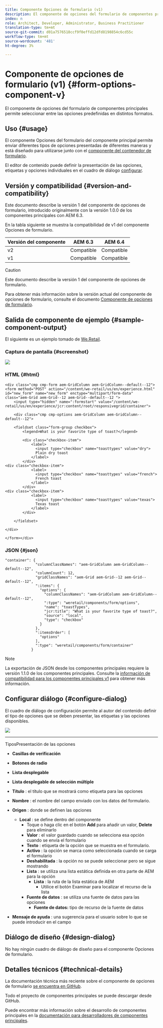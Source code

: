 ```yaml
---
title: Componente Opciones de formulario (v1)
description: El componente de opciones del formulario de componentes principales permite seleccionar entre las opciones predefinidas en distintos formatos.
index: n
role: Architect, Developer, Administrator, Business Practitioner
translation-type: tm+mt
source-git-commit: d01a7576518ccf9f0effd12dfd8198854c6cd55c
workflow-type: tm+mt
source-wordcount: '481'
ht-degree: 3%

---
```



# Componente de opciones de formulario (v1) {#form-options-component-v}

El componente de opciones del formulario de componentes principales permite seleccionar entre las opciones predefinidas en distintos formatos.

## Uso {#usage}

El componente Opciones del formulario del componente principal permite enviar diferentes tipos de opciones presentadas de diferentes maneras y está diseñado para utilizarse junto con el [componente del contenedor de formulario](form-container-v1.md).

El editor de contenido puede definir la presentación de las opciones, etiquetas y opciones individuales en el cuadro de diálogo [configurar](#configure-dialog).

## Versión y compatibilidad {#version-and-compatibility}

Este documento describe la versión 1 del componente de opciones de formulario, introducido originalmente con la versión 1.0.0 de los componentes principales con AEM 6.3.

En la tabla siguiente se muestra la compatibilidad de v1 del componente Opciones de formulario.

| Versión del componente | AEM 6.3 | AEM 6.4 |
|--- |--- |--- |
| v2 | Compatible | Compatible |
| v1 | Compatible | Compatible |

>[!CAUTION]
>
>Este documento describe la versión 1 del componente de opciones de formulario.
>
>Para obtener más información sobre la versión actual del componente de opciones de formulario, consulte el documento [Componente de opciones de formulario](/help/components/forms/form-options.md).

## Salida de componente de ejemplo {#sample-component-output}

El siguiente es un ejemplo tomado de [We.Retail](https://helpx.adobe.com/experience-manager/6-4/sites/developing/using/we-retail.html).

### Captura de pantalla {#screenshot}

![](/help/assets/chlimage_1-89.png)

### HTML {#html}

```
<div class="cmp cmp-form aem-GridColumn aem-GridColumn--default--12">
<form method="POST" action="/content/we-retail/us/en/experience.html" id="new_form" name="new_form" enctype="multipart/form-data" class="aem-Grid aem-Grid--12 aem-Grid--default--12 ">
    <input type="hidden" name=":formstart" value="/content/we-retail/us/en/experience/jcr:content/root/responsivegrid/container">
    
    <div class="cmp cmp-options aem-GridColumn aem-GridColumn--default--12">

    <fieldset class="form-group checkbox">
        <legend>What is your favorite type of toast?</legend>
        
        <div class="checkbox-item">
            <label>
              <input type="checkbox" name="toasttypes" value="dry">
              Plain dry toast
            </label>
        </div>
<div class="checkbox-item">
            <label>
              <input type="checkbox" name="toasttypes" value="french">
              French toast
            </label>
        </div>
<div class="checkbox-item">
            <label>
              <input type="checkbox" name="toasttypes" value="texas">
              Texas toast
            </label>
        </div>

    </fieldset>
    
</div>
    
</form></div>
```

### JSON {#json}

```
"container": {
              "columnClassNames": "aem-GridColumn aem-GridColumn--default--12",
              "columnCount": 12,
              "gridClassNames": "aem-Grid aem-Grid--12 aem-Grid--default--12",
              ":items": {
                "options": {
                  "columnClassNames": "aem-GridColumn aem-GridColumn--default--12",
                  ":type": "weretail/components/form/options",
                  "name": "toastTypes",
                  "jcr:title": "What is your favorite type of toast?",
                  "source": "local",
                  "type": "checkbox"
                }
              },
              ":itemsOrder": [
                "options"
              ],
              ":type": "weretail/components/form/container"
            }
```

>[!NOTE]
>
>La exportación de JSON desde los componentes principales requiere la versión 1.1.0 de los componentes principales. Consulte la [información de compatibilidad para los componentes principales v1](/help/versions.md) para obtener más información.

## Configurar diálogo {#configure-dialog}

El cuadro de diálogo de configuración permite al autor del contenido definir el tipo de opciones que se deben presentar, las etiquetas y las opciones disponibles.

![](/help/assets/chlimage_1-90.png)

* ****
TiposPresentación de las opciones

   * **Casillas de verificación**
   * **Botones de radio**
   * **Lista desplegable**
   * **Lista desplegable de selección múltiple**

* **Título** : el título que se mostrará como etiqueta para las opciones
* **Nombre** : el nombre del campo enviado con los datos del formulario.
* **Origen** : donde se definen las opciones

   * **Local** : se define dentro del componente
      * Toque o haga clic en el botón **Add** para añadir un valor, **Delete** para eliminarlo
      * **Valor** : el valor guardado cuando se selecciona esa opción cuando se envía el formulario
      * **Texto** : etiqueta de la opción que se muestra en el formulario.
      * **Activo** : la opción se marca como seleccionada cuando se carga el formulario
      * **Deshabilitada** : la opción no se puede seleccionar pero se sigue mostrando
      * **Lista** : se utiliza una lista estática definida en otra parte de AEM para la opción
         * **Lista** : la ruta de la lista estática de AEM
            * Utilice el botón Examinar para localizar el recurso de la lista
      * **Fuente de datos** : se utiliza una fuente de datos para las opciones
         * **Fuente de datos:**  tipo de recurso de la fuente de datos
* **Mensaje de ayuda** : una sugerencia para el usuario sobre lo que se puede introducir en el campo

## Diálogo de diseño {#design-dialog}

No hay ningún cuadro de diálogo de diseño para el componente Opciones de formulario.

## Detalles técnicos {#technical-details}

La documentación técnica más reciente sobre el componente de opciones de formulario [se encuentra en GitHub](https://github.com/adobe/aem-core-wcm-components/tree/master/content/src/content/jcr_root/apps/core/wcm/components/form/options/v1/options).

Todo el proyecto de componentes principales se puede descargar desde GitHub.

Puede encontrar más información sobre el desarrollo de componentes principales en la [documentación para desarrolladores de componentes principales](/help/developing/overview.md).
